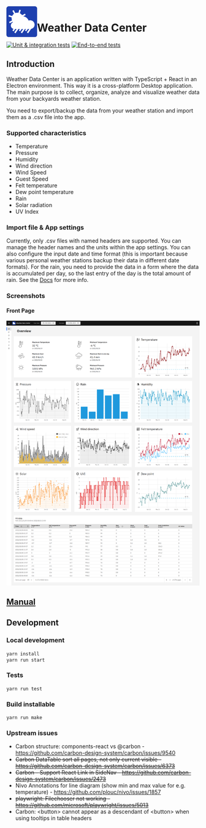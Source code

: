 <img align="left" width="80" height="80" alt="Weather Data Center" src="https://raw.githubusercontent.com/Daveiano/weather-data-center/1.x/src/assets/weather-data-center-icon.png">

# Weather Data Center

[![Unit & integration tests](https://github.com/Daveiano/weather-data-center/actions/workflows/unit-tests.yml/badge.svg)](https://github.com/Daveiano/weather-data-center/actions/workflows/unit-tests.yml)
[![End-to-end tests](https://github.com/Daveiano/weather-data-center/actions/workflows/e2e-tests.yml/badge.svg?branch=develop)](https://github.com/Daveiano/weather-data-center/actions/workflows/e2e-tests.yml)

## Introduction

Weather Data Center is an application written with TypeScript + React in an Electron environment. This way it is a
cross-platform Desktop application. The main purpose is to collect, organize, analyze and visualize weather data
from your backyards weather station.

You need to export/backup the data from your weather station and import them as a .csv file into the app.

### Supported characteristics

- Temperature
- Pressure
- Humidity
- Wind direction
- Wind Speed
- Guest Speed
- Felt temperature
- Dew point temperature
- Rain
- Solar radiation
- UV Index

### Import file & App settings

Currently, only .csv files with named headers are supported. You can manage the header names and the units within
the app settings. You can also configure the input date and time format (this is important because various personal
weather stations backup their data in different date formats). For the rain, you need to provide the data in a form
where the data is accumulated per day, so the last entry of the day is the total amount of rain. See the
[Docs](https://daveiano.github.io/weather-data-center/manual.html) for more info.

### Screenshots

#### Front Page

<img align="center" alt="Weather Data Center Start Page Screenshot" src="https://raw.githubusercontent.com/Daveiano/weather-data-center/develop/src/main/__image_snapshots__/renderer-small-data-test-ts-start-the-app-with-a-small-set-of-data-overview-page-1-snap.png">

## [Manual](https://daveiano.github.io/weather-data-center/manual.html)

## Development

### Local development

```
yarn install
yarn run start
```

### Tests

```
yarn run test
```

### Build installable

```
yarn run make
```

### Upstream issues

- Carbon structure: components-react vs @carbon - https://github.com/carbon-design-system/carbon/issues/9540
- <s>Carbon DataTable sort all pages, not only current visible - https://github.com/carbon-design-system/carbon/issues/6373</s>
- <s>Carbon - Support React Link in SideNav - https://github.com/carbon-design-system/carbon/issues/2473</s>
- Nivo Annotations for line diagram (show min and max value for e.g. temperature) - https://github.com/plouc/nivo/issues/1857
- <s>playwright: Filechooser not working - https://github.com/microsoft/playwright/issues/5013</s>
- Carbon: \<button> cannot appear as a descendant of \<button> when using tooltips in table headers
